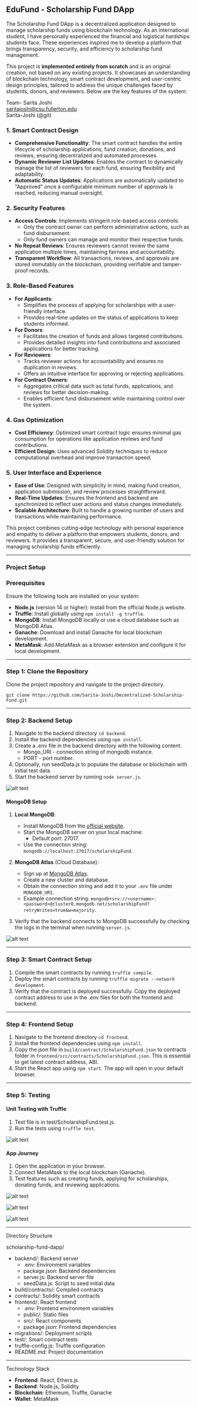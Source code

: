 ## EduFund - Scholarship Fund DApp

The Scholarship Fund DApp is a decentralized application designed to manage scholarship funds using blockchain technology. As an international student, I have personally experienced the financial and logistical hardships students face. These experiences inspired me to develop a platform that brings transparency, security, and efficiency to scholarship fund management. 

This project is **implemented entirely from scratch** and is an original creation, not based on any existing projects. It showcases an understanding of blockchain technology, smart contract development, and user-centric design principles, tailored to address the unique challenges faced by students, donors, and reviewers. Below are the key features of the system:

Team-
Sarita Joshi\
saritajoshi@csu.fullerton.edu\
Sarita-Joshi (@git)


### 1\. Smart Contract Design

-   **Comprehensive Functionality**: The smart contract handles the entire lifecycle of scholarship applications, fund creation, donations, and reviews, ensuring decentralized and automated processes.
-   **Dynamic Reviewer List Updates**: Enables the contract to dynamically manage the list of reviewers for each fund, ensuring flexibility and adaptability.
-   **Automatic Status Updates**: Applications are automatically updated to "Approved" once a configurable minimum number of approvals is reached, reducing manual oversight.

### 2\. Security Features

-   **Access Controls**: Implements stringent role-based access controls:
    -   Only the contract owner can perform administrative actions, such as fund disbursement.
    -   Only fund owners can manage and monitor their respective funds.
-   **No Repeat Reviews**: Ensures reviewers cannot review the same application multiple times, maintaining fairness and accountability.
-   **Transparent Workflow**: All transactions, reviews, and approvals are stored immutably on the blockchain, providing verifiable and tamper-proof records.

### 3\. Role-Based Features

-   **For Applicants**:
    -   Simplifies the process of applying for scholarships with a user-friendly interface.
    -   Provides real-time updates on the status of applications to keep students informed.
-   **For Donors**:
    -   Facilitates the creation of funds and allows targeted contributions.
    -   Provides detailed insights into fund contributions and associated applications for better tracking.
-   **For Reviewers**:
    -   Tracks reviewer actions for accountability and ensures no duplication in reviews.
    -   Offers an intuitive interface for approving or rejecting applications.
-   **For Contract Owners**:
    -   Aggregates critical data such as total funds, applications, and reviews for better decision-making.
    -   Enables efficient fund disbursement while maintaining control over the system.

### 4\. Gas Optimization

-   **Cost Efficiency**: Optimized smart contract logic ensures minimal gas consumption for operations like application reviews and fund contributions.
-   **Efficient Design**: Uses advanced Solidity techniques to reduce computational overhead and improve transaction speed.

### 5\. User Interface and Experience

-   **Ease of Use**: Designed with simplicity in mind, making fund creation, application submission, and review processes straightforward.
-   **Real-Time Updates**: Ensures the frontend and backend are synchronized to reflect user actions and status changes immediately.
-   **Scalable Architecture**: Built to handle a growing number of users and transactions while maintaining performance.

This project combines cutting-edge technology with personal experience and empathy to deliver a platform that empowers students, donors, and reviewers. It provides a transparent, secure, and user-friendly solution for managing scholarship funds efficiently.

* * * * *

### Project Setup


### Prerequisites

Ensure the following tools are installed on your system:

-   **Node.js** (version 14 or higher): Install from the official Node.js website.
-   **Truffle**: Install globally using `npm install -g truffle`.
-   **MongoDB**: Install MongoDB locally or use a cloud database such as MongoDB Atlas.
-   **Ganache**: Download and install Ganache for local blockchain development.
-   **MetaMask**: Add MetaMask as a browser extension and configure it for local development.

* * * * *

### Step 1: Clone the Repository

Clone the project repository and navigate to the project directory.

```
git clone https://github.com/Sarita-Joshi/Decentralized-Scholarship-Fund.git
```

* * * * *

### Step 2: Backend Setup

1.  Navigate to the backend directory `cd backend`.
2.  Install the backend dependencies using `npm install`.
3.  Create a .env file in the backend directory with the following content:
    -   Mongo_URI - connection string of mongodb instance.
    -   PORT - port number.
4.  Optionally, run seedData.js to populate the database or blockchain with initial test data.
5.  Start the backend server by running `node server.js`.

![alt text](docs/image-1.png)

#### MongoDB Setup

1.  **Local MongoDB**:

    -   Install MongoDB from the [official website](https://www.mongodb.com/try/download/community).
    -   Start the MongoDB server on your local machine:
        -   Default port: 27017.
    -   Use the connection string: `mongodb://localhost:27017/scholarshipFund`.
2.  **MongoDB Atlas** (Cloud Database):

    -   Sign up at [MongoDB Atlas](https://www.mongodb.com/cloud/atlas).
    -   Create a new cluster and database.
    -   Obtain the connection string and add it to your `.env` file under `MONGODB_URI`.
    -   Example connection string: `mongodb+srv://<username>:<password>@cluster0.mongodb.net/scholarshipFund?retryWrites=true&w=majority`.
3.  Verify that the backend connects to MongoDB successfully by checking the logs in the terminal when running `server.js`.

![alt text](docs/image.png)

* * * * *

### Step 3: Smart Contract Setup

1.  Compile the smart contracts by running `truffle compile`.
2.  Deploy the smart contracts by running `truffle migrate --network development`.
3.  Verify that the contract is deployed successfully. Copy the deployed contract address to use in the .env files for both the frontend and backend.

* * * * *

### Step 4: Frontend Setup

1.  Navigate to the frontend directory `cd frontend`.
2.  Install the frontend dependencies using `npm install`.
3.  Copy the json file in `build/contract/ScholarshipFund.json` to contracts folder in `frontend/src/contracts/ScholarshipFund.json`. This is essential to get latest contract address, ABI.
4.  Start the React app using `npm start`. The app will open in your default browser.

* * * * *

### Step 5: Testing

#### Unit Testing with Truffle

1.  Test file is in test/ScholarshipFund.test.js.
2.  Run the tests using `truffle test`.

![alt text](docs/image-2.png)

#### App Journey

1.  Open the application in your browser.
2.  Connect MetaMask to the local blockchain (Ganache).
3.  Test features such as creating funds, applying for scholarships, donating funds, and reviewing applications.

![alt text](docs/image-3.png)

![alt text](docs/image-4.png)

![alt text](docs/image-5.png)

-------------------
Directory Structure

scholarship-fund-dapp/

-   backend/: Backend server
    -   .env: Environment variables
    -   package.json: Backend dependencies
    -   server.js: Backend server file
    -   seedData.js: Script to seed initial data
-   build/contracts/: Compiled contracts
-   contracts/: Solidity smart contracts
-   frontend/: React frontend
    -   .env: Frontend environment variables
    -   public/: Static files
    -   src/: React components
    -   package.json: Frontend dependencies
-   migrations/: Deployment scripts
-   test/: Smart contract tests
-   truffle-config.js: Truffle configuration
-   README.md: Project documentation

----------------
Technology Stack


-   **Frontend**: React, Ethers.js
-   **Backend**: Node.js, Solidity
-   **Blockchain**: Ethereum, Truffle, Ganache
-   **Wallet**: MetaMask


